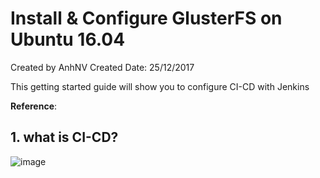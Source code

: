 # Install & Configure GlusterFS on Ubuntu 16.04
Created by AnhNV Created Date: 25/12/2017

This getting started guide will show you to configure CI-CD with Jenkins

**Reference**:

## 1. what is CI-CD?
![image](https://user-images.githubusercontent.com/14268190/34331917-c349c4b2-e95d-11e7-830a-e26c49ff84c8.png)
